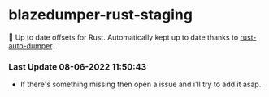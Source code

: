 # blazedumper-rust-staging

🚀 Up to date offsets for Rust. Automatically kept up to date thanks to [rust-auto-dumper](https://github.com/Akandesh/rust-auto-dumper).


### Last Update 08-06-2022 11:50:43
- If there's something missing then open a issue and i'll try to add it asap.